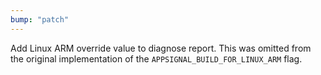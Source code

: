 ```yaml
---
bump: "patch"
---
```


Add Linux ARM override value to diagnose report. This was omitted from the original implementation of the `APPSIGNAL_BUILD_FOR_LINUX_ARM` flag.
